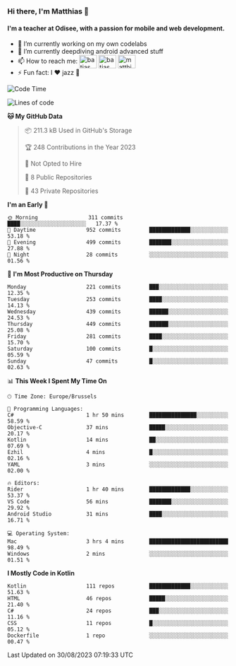### Hi there, I'm Matthias 👋

#### I'm a teacher at Odisee, with a passion for mobile and web development.

- 🔭 I’m currently working on my own codelabs
- 🌱 I’m currently deepdiving android advanced stuff
- 📫 How to reach me: <a href="https://dev.to/batjas" target="_blank"><img align="center" src="https://raw.githubusercontent.com/rahuldkjain/github-profile-readme-generator/master/src/images/icons/Social/devto.svg" alt="batjas" height="30" width="40" /></a>
<a href="https://twitter.com/batjas" target="_blank"><img align="center" src="https://raw.githubusercontent.com/rahuldkjain/github-profile-readme-generator/master/src/images/icons/Social/twitter.svg" alt="batjas" height="30" width="40" /></a>
<a href="https://linkedin.com/in/matthiasdruwé" target="_blank"><img align="center" src="https://raw.githubusercontent.com/rahuldkjain/github-profile-readme-generator/master/src/images/icons/Social/linked-in-alt.svg" alt="matthiasdruwé" height="30" width="40" /></a>
- ⚡ Fun fact: I ❤ jazz 🎷


<!--START_SECTION:waka-->
![Code Time](http://img.shields.io/badge/Code%20Time-832%20hrs%2043%20mins-blue)

![Lines of code](https://img.shields.io/badge/From%20Hello%20World%20I%27ve%20Written-2.3%20million%20lines%20of%20code-blue)

**🐱 My GitHub Data** 

> 📦 211.3 kB Used in GitHub's Storage 
 > 
> 🏆 248 Contributions in the Year 2023
 > 
> 🚫 Not Opted to Hire
 > 
> 📜 8 Public Repositories 
 > 
> 🔑 43 Private Repositories 
 > 
**I'm an Early 🐤** 

```text
🌞 Morning                311 commits         ████░░░░░░░░░░░░░░░░░░░░░   17.37 % 
🌆 Daytime                952 commits         █████████████░░░░░░░░░░░░   53.18 % 
🌃 Evening                499 commits         ███████░░░░░░░░░░░░░░░░░░   27.88 % 
🌙 Night                  28 commits          ░░░░░░░░░░░░░░░░░░░░░░░░░   01.56 % 
```
📅 **I'm Most Productive on Thursday** 

```text
Monday                   221 commits         ███░░░░░░░░░░░░░░░░░░░░░░   12.35 % 
Tuesday                  253 commits         ████░░░░░░░░░░░░░░░░░░░░░   14.13 % 
Wednesday                439 commits         ██████░░░░░░░░░░░░░░░░░░░   24.53 % 
Thursday                 449 commits         ██████░░░░░░░░░░░░░░░░░░░   25.08 % 
Friday                   281 commits         ████░░░░░░░░░░░░░░░░░░░░░   15.70 % 
Saturday                 100 commits         █░░░░░░░░░░░░░░░░░░░░░░░░   05.59 % 
Sunday                   47 commits          █░░░░░░░░░░░░░░░░░░░░░░░░   02.63 % 
```


📊 **This Week I Spent My Time On** 

```text
🕑︎ Time Zone: Europe/Brussels

💬 Programming Languages: 
C#                       1 hr 50 mins        ███████████████░░░░░░░░░░   58.59 % 
Objective-C              37 mins             █████░░░░░░░░░░░░░░░░░░░░   20.17 % 
Kotlin                   14 mins             ██░░░░░░░░░░░░░░░░░░░░░░░   07.69 % 
Ezhil                    4 mins              █░░░░░░░░░░░░░░░░░░░░░░░░   02.16 % 
YAML                     3 mins              ░░░░░░░░░░░░░░░░░░░░░░░░░   02.00 % 

🔥 Editors: 
Rider                    1 hr 40 mins        █████████████░░░░░░░░░░░░   53.37 % 
VS Code                  56 mins             ███████░░░░░░░░░░░░░░░░░░   29.92 % 
Android Studio           31 mins             ████░░░░░░░░░░░░░░░░░░░░░   16.71 % 

💻 Operating System: 
Mac                      3 hrs 4 mins        █████████████████████████   98.49 % 
Windows                  2 mins              ░░░░░░░░░░░░░░░░░░░░░░░░░   01.51 % 
```

**I Mostly Code in Kotlin** 

```text
Kotlin                   111 repos           █████████████░░░░░░░░░░░░   51.63 % 
HTML                     46 repos            █████░░░░░░░░░░░░░░░░░░░░   21.40 % 
C#                       24 repos            ███░░░░░░░░░░░░░░░░░░░░░░   11.16 % 
CSS                      11 repos            █░░░░░░░░░░░░░░░░░░░░░░░░   05.12 % 
Dockerfile               1 repo              ░░░░░░░░░░░░░░░░░░░░░░░░░   00.47 % 
```




 Last Updated on 30/08/2023 07:19:33 UTC
<!--END_SECTION:waka-->
